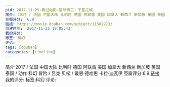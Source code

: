 ```yaml
---
pid: 2017-11-25-看过电影-星际特工：千星之城
简介: 2017 / 法国 中国大陆 比利时 德国 阿联酋 美国 加拿大 新西兰 新加坡 英国 泰国 / 动作 科幻 冒险 / 吕克·贝松 / 戴恩·德哈恩 卡拉·迪瓦伊
豆瓣评分: '6.9'
链接: https://movie.douban.com/subject/11502973/
创建时间: '2017-11-25 19:05:43'
我的评分:
标签: 科幻
评论:
tags: [douban]
categories: [timeline]
---
```

简介:2017 / 法国 中国大陆 比利时 德国 阿联酋 美国 加拿大 新西兰 新加坡 英国 泰国 / 动作 科幻 冒险 / 吕克·贝松 / 戴恩·德哈恩 卡拉·迪瓦伊
豆瓣评分:6.9
[链接](https://movie.douban.com/subject/11502973/)
我的评分:
标签:科幻
评论:

